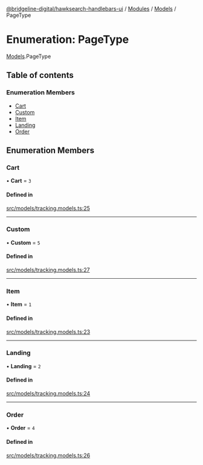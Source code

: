 [@bridgeline-digital/hawksearch-handlebars-ui](../README.md) / [Modules](../modules.md) / [Models](../modules/Models.md) / PageType

# Enumeration: PageType

[Models](../modules/Models.md).PageType

## Table of contents

### Enumeration Members

- [Cart](Models.PageType.md#cart)
- [Custom](Models.PageType.md#custom)
- [Item](Models.PageType.md#item)
- [Landing](Models.PageType.md#landing)
- [Order](Models.PageType.md#order)

## Enumeration Members

### Cart

• **Cart** = ``3``

#### Defined in

[src/models/tracking.models.ts:25](https://bitbucket.org/bridgelinedigital/frontend-handlebars-ui/src/db3ebfe/src/models/tracking.models.ts#lines-25)

___

### Custom

• **Custom** = ``5``

#### Defined in

[src/models/tracking.models.ts:27](https://bitbucket.org/bridgelinedigital/frontend-handlebars-ui/src/db3ebfe/src/models/tracking.models.ts#lines-27)

___

### Item

• **Item** = ``1``

#### Defined in

[src/models/tracking.models.ts:23](https://bitbucket.org/bridgelinedigital/frontend-handlebars-ui/src/db3ebfe/src/models/tracking.models.ts#lines-23)

___

### Landing

• **Landing** = ``2``

#### Defined in

[src/models/tracking.models.ts:24](https://bitbucket.org/bridgelinedigital/frontend-handlebars-ui/src/db3ebfe/src/models/tracking.models.ts#lines-24)

___

### Order

• **Order** = ``4``

#### Defined in

[src/models/tracking.models.ts:26](https://bitbucket.org/bridgelinedigital/frontend-handlebars-ui/src/db3ebfe/src/models/tracking.models.ts#lines-26)

